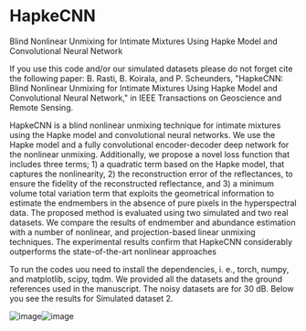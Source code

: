 # HapkeCNN
Blind Nonlinear Unmixing for Intimate Mixtures Using Hapke Model and Convolutional Neural Network

If you use this code and/or our simulated datasets please do not forget cite the following paper: B. Rasti, B. Koirala, and P. Scheunders, "HapkeCNN: Blind Nonlinear Unmixing for Intimate Mixtures Using Hapke Model and Convolutional Neural Network," in IEEE Transactions on Geoscience and Remote Sensing.

HapkeCNN is a blind nonlinear unmixing technique for intimate mixtures using the Hapke model and convolutional neural networks. We use the Hapke model and a fully convolutional encoder-decoder deep network for the nonlinear unmixing. Additionally, we propose a novel loss function that includes three terms; 1) a quadratic term
based on the Hapke model, that captures the nonlinearity, 2) the reconstruction error of the reflectances, to ensure the fidelity of the reconstructed reflectance, and 3) a minimum volume total variation term that exploits the geometrical information to estimate the endmembers in the absence of pure pixels in the hyperspectral data. The proposed method is evaluated using two simulated and two real datasets. We compare the results of endmember and abundance estimation with a number of nonlinear, and projection-based linear unmixing techniques. The experimental results confirm that HapkeCNN considerably outperforms the state-of-the-art nonlinear approaches

To run the codes uou need to install the dependencies, i. e., torch, numpy, and matplotlib, scipy, tqdm. 
We provided all the datasets and the ground references used in the manuscript. The noisy datasets are for 30 dB. Below you see the results for Simulated dataset 2. 



![image](https://user-images.githubusercontent.com/61419984/187027403-0ae45cd1-a5fe-4db1-a97f-6ff9300f0edd.png)![image](https://user-images.githubusercontent.com/61419984/187027352-e78d5dbc-ef19-4ab1-b618-a223539d614c.png)



